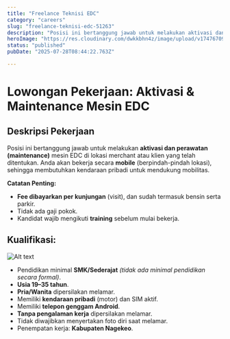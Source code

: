 ```yaml
---
title: "Freelance Teknisi EDC"
category: "careers"
slug: "freelance-teknisi-edc-51263"
description: "Posisi ini bertanggung jawab untuk melakukan aktivasi dan perawatan (maintenance) mesin EDC di lokasi merchant atau klien yang telah ditentukan."
heroImage: "https://res.cloudinary.com/dwkkbhn4z/image/upload/v1747670954/uploads/zy70ljky7xa0stxbcslw.png"
status: "published"
pubDate: "2025-07-28T08:44:22.763Z"

---
```




# Lowongan Pekerjaan: Aktivasi & Maintenance Mesin EDC

## Deskripsi Pekerjaan

Posisi ini bertanggung jawab untuk melakukan **aktivasi dan perawatan (maintenance)** mesin EDC di lokasi merchant atau klien yang telah ditentukan. Anda akan bekerja secara **mobile** (berpindah-pindah lokasi), sehingga membutuhkan kendaraan pribadi untuk mendukung mobilitas. 

**Catatan Penting:**
- **Fee dibayarkan per kunjungan** (visit), dan sudah termasuk bensin serta parkir.
- Tidak ada gaji pokok.
- Kandidat wajib mengikuti **training** sebelum mulai bekerja.

## Kualifikasi:

![Alt text](https://res.cloudinary.com/dwkkbhn4z/image/upload/v1747670954/uploads/zy70ljky7xa0stxbcslw.png)


- Pendidikan minimal **SMK/Sederajat** *(tidak ada minimal pendidikan secara formal)*.
- **Usia 19–35 tahun**.
- **Pria/Wanita** dipersilakan melamar.
- Memiliki **kendaraan pribadi** (motor) dan SIM aktif.
- Memiliki **telepon genggam Android**.
- **Tanpa pengalaman kerja** dipersilakan melamar.
- Tidak diwajibkan menyertakan foto diri saat melamar.
- Penempatan kerja: **Kabupaten Nagekeo**.


